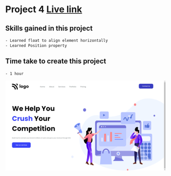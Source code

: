 # Project 4 [Live link]()

## Skills gained in this project
    - Learned float to align element horizontally
    - Learned Position property 

## Time take to create this project
    - 1 hour

![image](./Screenshot%20(366).png)